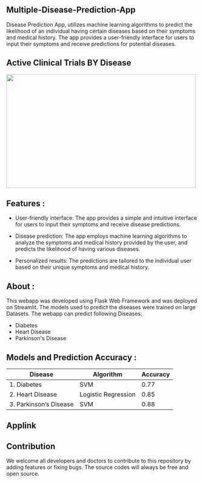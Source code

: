 ## Multiple-Disease-Prediction-App

Disease Prediction App, utilizes machine learning algorithms to predict the likelihood of an individual having certain diseases based on their symptoms and medical history. The app provides a user-friendly interface for users to input their symptoms and receive predictions for potential diseases.

## Active Clinical Trials BY Disease

<img src="https://github.com/manasa0551/Multiple-Disease-Prediction-App/assets/83413401/d5242fd6-7fc8-4b19-86d7-850565f42b34" width="500" height="300">

## Features :

* User-friendly interface: The app provides a simple and intuitive interface for users to input their symptoms and receive disease predictions.

* Disease prediction: The app employs machine learning algorithms to analyze the symptoms and medical history provided by the user, and predicts the likelihood of having various diseases.

* Personalized results: The predictions are tailored to the individual user based on their unique symptoms and medical history.

## About : 

This webapp was developed using Flask Web Framework and was deployed on Streamlit. The models used to predict the diseases were trained on large Datasets. The webapp can predict following Diseases:

* Diabetes
* Heart Disease
* Parkinson's Disease

## Models and Prediction Accuracy :
|Disease| Algorithm |	Accuracy|
|---|-----------|--------|
|1.	Diabetes|	SVM |	0.77|
|2.	Heart Disease	|Logistic Regression|	0.85|
|3.	Parkinson’s Disease| SVM | 0.88

## Applink 



## Contribution

We welcome all developers and doctors to contribute to this repository by adding features or fixing bugs. The source codes will always be free and open source.
